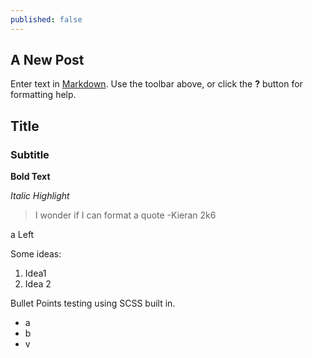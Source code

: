```yaml
---
published: false
---
```

## A New Post

Enter text in [Markdown](http://daringfireball.net/projects/markdown/). Use the toolbar above, or click the **?** button for formatting help.

## Title

### Subtitle

**Bold Text**

_Italic Highlight_

> I wonder if I can format a quote
	-Kieran 2k6
    
a
Left


Some ideas:
1. Idea1
2. Idea 2

Bullet Points testing using SCSS built in.
- a
- b
- v




